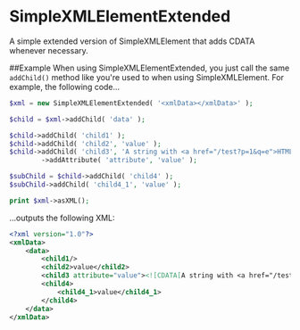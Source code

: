 # SimpleXMLElementExtended
A simple extended version of SimpleXMLElement that adds CDATA whenever necessary.

##Example
When using SimpleXMLElementExtended, you just call the same `addChild()` method like you're used to when using SimpleXMLElement. For example, the following code...

```php
$xml = new SimpleXMLElementExtended( '<xmlData></xmlData>' );

$child = $xml->addChild( 'data' );

$child->addChild( 'child1' );
$child->addChild( 'child2', 'value' );
$child->addChild( 'child3', 'A string with <a href="/test?p=1&q=e">HTML elements</a>.' )
		->addAttribute( 'attribute', 'value' );

$subChild = $child->addChild( 'child4' );
$subChild->addChild( 'child4_1', 'value' );

print $xml->asXML();
```

...outputs the following XML:
```xml
<?xml version="1.0"?>
<xmlData>
	<data>
		<child1/>
		<child2>value</child2>
		<child3 attribute="value"><![CDATA[A string with <a href="/test?p=1&q=e">HTML elements</a>.]]></child3>
		<child4>
			<child4_1>value</child4_1>    
		</child4>
	</data>
</xmlData>
```
